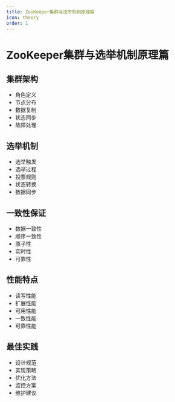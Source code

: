 ```yaml
---
title: ZooKeeper集群与选举机制原理篇
icon: theory
order: 1
---
```


# ZooKeeper集群与选举机制原理篇

## 集群架构
- 角色定义
- 节点分布
- 数据复制
- 状态同步
- 故障处理

## 选举机制
- 选举触发
- 选举过程
- 投票规则
- 状态转换
- 数据同步

## 一致性保证
- 数据一致性
- 顺序一致性
- 原子性
- 实时性
- 可靠性

## 性能特点
- 读写性能
- 扩展性能
- 可用性能
- 一致性能
- 可靠性能

## 最佳实践
- 设计规范
- 实现策略
- 优化方法
- 监控方案
- 维护建议
